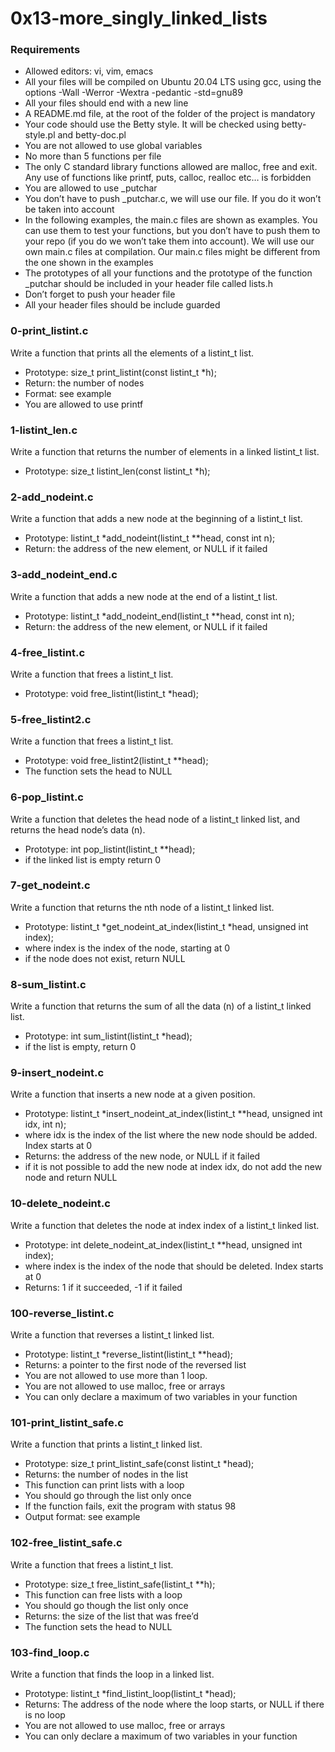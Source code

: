 # 0x13-more_singly_linked_lists

### Requirements
- Allowed editors: vi, vim, emacs
- All your files will be compiled on Ubuntu 20.04 LTS using gcc, using the options -Wall -Werror -Wextra -pedantic -std=gnu89
- All your files should end with a new line
- A README.md file, at the root of the folder of the project is mandatory
- Your code should use the Betty style. It will be checked using betty-style.pl and betty-doc.pl
- You are not allowed to use global variables
- No more than 5 functions per file
- The only C standard library functions allowed are malloc, free and exit. Any use of functions like printf, puts, calloc, realloc etc… is forbidden
- You are allowed to use _putchar
- You don’t have to push _putchar.c, we will use our file. If you do it won’t be taken into account
- In the following examples, the main.c files are shown as examples. You can use them to test your functions, but you don’t have to push them to your repo (if you do we won’t take them into account). We will use our own main.c files at compilation. Our main.c files might be different from the one shown in the examples
- The prototypes of all your functions and the prototype of the function _putchar should be included in your header file called lists.h
- Don’t forget to push your header file
- All your header files should be include guarded

### 0-print_listint.c
Write a function that prints all the elements of a listint_t list.

- Prototype: size_t print_listint(const listint_t *h);
- Return: the number of nodes
- Format: see example
- You are allowed to use printf

### 1-listint_len.c
Write a function that returns the number of elements in a linked listint_t list.

- Prototype: size_t listint_len(const listint_t *h);

### 2-add_nodeint.c
Write a function that adds a new node at the beginning of a listint_t list.

- Prototype: listint_t *add_nodeint(listint_t **head, const int n);
- Return: the address of the new element, or NULL if it failed

### 3-add_nodeint_end.c
Write a function that adds a new node at the end of a listint_t list.

- Prototype: listint_t *add_nodeint_end(listint_t **head, const int n);
- Return: the address of the new element, or NULL if it failed

### 4-free_listint.c
Write a function that frees a listint_t list.

- Prototype: void free_listint(listint_t *head);

### 5-free_listint2.c
Write a function that frees a listint_t list.

- Prototype: void free_listint2(listint_t **head);
- The function sets the head to NULL

### 6-pop_listint.c
Write a function that deletes the head node of a listint_t linked list, and returns the head node’s data (n).

- Prototype: int pop_listint(listint_t **head);
- if the linked list is empty return 0

### 7-get_nodeint.c
Write a function that returns the nth node of a listint_t linked list.

- Prototype: listint_t *get_nodeint_at_index(listint_t *head, unsigned int index);
- where index is the index of the node, starting at 0
- if the node does not exist, return NULL

### 8-sum_listint.c
Write a function that returns the sum of all the data (n) of a listint_t linked list.

- Prototype: int sum_listint(listint_t *head);
- if the list is empty, return 0

### 9-insert_nodeint.c
Write a function that inserts a new node at a given position.

- Prototype: listint_t *insert_nodeint_at_index(listint_t **head, unsigned int idx, int n);
- where idx is the index of the list where the new node should be added. Index starts at 0
- Returns: the address of the new node, or NULL if it failed
- if it is not possible to add the new node at index idx, do not add the new node and return NULL

### 10-delete_nodeint.c
Write a function that deletes the node at index index of a listint_t linked list.

- Prototype: int delete_nodeint_at_index(listint_t **head, unsigned int index);
- where index is the index of the node that should be deleted. Index starts at 0
- Returns: 1 if it succeeded, -1 if it failed

### 100-reverse_listint.c
Write a function that reverses a listint_t linked list.

- Prototype: listint_t *reverse_listint(listint_t **head);
- Returns: a pointer to the first node of the reversed list
- You are not allowed to use more than 1 loop.
- You are not allowed to use malloc, free or arrays
- You can only declare a maximum of two variables in your function

### 101-print_listint_safe.c
Write a function that prints a listint_t linked list.

- Prototype: size_t print_listint_safe(const listint_t *head);
- Returns: the number of nodes in the list
- This function can print lists with a loop
- You should go through the list only once
- If the function fails, exit the program with status 98
- Output format: see example

### 102-free_listint_safe.c
Write a function that frees a listint_t list.

- Prototype: size_t free_listint_safe(listint_t **h);
- This function can free lists with a loop
- You should go though the list only once
- Returns: the size of the list that was free’d
- The function sets the head to NULL

### 103-find_loop.c
Write a function that finds the loop in a linked list.

- Prototype: listint_t *find_listint_loop(listint_t *head);
- Returns: The address of the node where the loop starts, or NULL if there is no loop
- You are not allowed to use malloc, free or arrays
- You can only declare a maximum of two variables in your function
